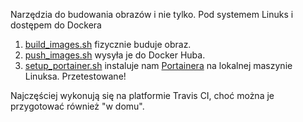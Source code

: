 Narzędzia do budowania obrazów i nie tylko. Pod systemem Linuks i dostępem do Dockera

1. [build_images.sh](build_images.sh) fizycznie buduje obraz.
2. [push_images.sh](push_images.sh) wysyła je do Docker Huba.
3. [setup_portainer.sh](setup_portainer.sh) instaluje nam [Portainera](https://www.portainer.io/) na lokalnej maszynie Linuksa. Przetestowane!

Najczęściej wykonują się na platformie Travis CI, choć można je przygotować również "w domu".
